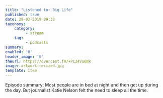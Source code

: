 ```yaml
---
title: "Listened to: Big Life"
published: true
date: 29-03-2019 09:38
taxonomy:
    category:
         - stream
    tag:
         - podcasts
summary:
enabled: '0'
header_image: '0'
theurl: https://overcast.fm/+PC24Vu6Nk
image: artwork-resized.jpg
template: item
---
```

 
Episode summary: Most people are in bed at night and then get up during the day. But journalist Katie Nelson felt the need to sleep all the time.
